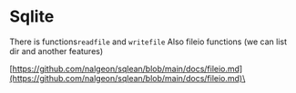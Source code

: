 # Sqlite

There is functions`readfile` and `writefile`  Also fileio functions (we can list dir and another features)

[https://github.com/nalgeon/sqlean/blob/main/docs/fileio.md](https://github.com/nalgeon/sqlean/blob/main/docs/fileio.md)\
